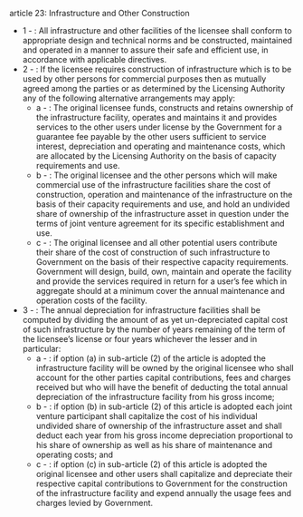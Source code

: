 article 23: Infrastructure and Other Construction

<ul>
			<li>1 - : All infrastructure and other facilities of the licensee shall conform to appropriate design and technical norms and be constructed, maintained and operated in a manner to assure their safe and efficient use, in accordance with applicable directives.<ul>
			</ul></li>			<li>2 - : If the licensee requires construction of infrastructure which is to be used by other persons for commercial purposes then as mutually agreed among the parties or as determined by the Licensing Authority any of the following alternative arrangements may apply:<ul>
						<li>a - : The original licensee funds, constructs and retains ownership of the infrastructure facility, operates and maintains it and provides services to the other users under license by the Government for a guarantee fee payable by the other users sufficient to service interest, depreciation and operating and maintenance costs, which are allocated by the Licensing Authority on the basis of capacity requirements and use.<ul>
						</ul></li>						<li>b - : The original licensee and the other persons which will make commercial use of the infrastructure facilities share the cost of construction, operation and maintenance of the infrastructure on the basis of their capacity requirements and use, and hold an undivided share of ownership of the infrastructure asset in question under the terms of joint venture agreement for its specific establishment and use.<ul>
						</ul></li>						<li>c - : The original licensee and all other potential users contribute their share of the cost of construction of such infrastructure to Government on the basis of their respective capacity requirements. Government will design, build, own, maintain and operate the facility and provide the services required in return for a user’s fee which in aggregate should at a minimum cover the annual maintenance and operation costs of the facility.<ul>
						</ul></li>			</ul></li>			<li>3 - : The annual depreciation for infrastructure facilities shall be computed by dividing the amount of as yet un-depreciated capital cost of such infrastructure by the number of years remaining of the term of the licensee’s license or four years whichever the lesser and in particular: <ul>
						<li>a - : if option (a) in sub-article (2) of the article is adopted the infrastructure facility will be owned by the original licensee who shall account for the other parties capital contributions, fees and charges received but who will have the benefit of deducting the total annual depreciation of the infrastructure facility from his gross income;<ul>
						</ul></li>						<li>b - : if option (b) in sub-article (2) of this article is adopted each joint venture participant shall capitalize the cost of his individual undivided share of ownership of the infrastructure asset and shall deduct each year from his gross income depreciation proportional to his share of ownership as well as his share of maintenance and operating costs; and<ul>
						</ul></li>						<li>c - : if option (c) in sub-article (2) of this article is adopted the original licensee and other users shall capitalize and depreciate their respective capital contributions to Government for the construction of the infrastructure facility and expend annually the usage fees and charges levied by Government.<ul>
						</ul></li>			</ul></li></ul>